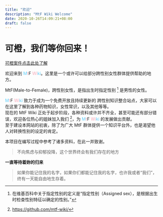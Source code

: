 ```yaml
---
title: "欢迎"
description: "MtF Wiki Welcome"
date: 2020-10-26T14:09:21+08:00
draft: false
---
```


# 可橙，我们等你回来！

[可橙案件点击此处了解](zh-cn/docs/kench)

欢迎来到 <span style="color:#5bcefa">M</span><span style="color:#f6a8b8">t</span>F <span style="color:#f6a8b8">Wi</span><span style="color:#5bcefa">ki</span>。这里是一个或许可以给部分跨性别女性群体提供帮助的地方。

MtF(Male-to-Female)，跨性别女性，是指出生时指定性别 [^1] 是男性的女性。  

<span style="color:#5bcefa">M</span><span style="color:#f6a8b8">t</span>F <span style="color:#f6a8b8">Wi</span><span style="color:#5bcefa">ki</span> 致力于成为一个免费开放且持续更新的 跨性别知识整合站点，大家可以在这里了解到各种药物知识，女性常识，以及其他等等。  
现在的 MtF Wiki 正处于起步阶段，各种资料或许并不齐全，甚至可能还有部分错误，欢迎各位热心的姐妹加入我们 [^2]，为 <span style="color:#5bcefa">M</span><span style="color:#f6a8b8">t</span>F <span style="color:#f6a8b8">Wi</span><span style="color:#5bcefa">ki</span> 的发展做出贡献。  
至于建设本网站的初衷，除了为广大 MtF 群体提供一个知识平台外，也是渴望他人对转换性别的设定的肯定。

本项目在编写过程中参考了诸多资料，在此一并致谢。

> 不向焦虑与抑郁投降，这个世界终会有我们存在的地方

**一直等待着妳的归来**

> 如果你能记住我的名字，如果你们都能记住我的名字，也许我或者“我们”，终有一天能自由地生存着。

[^1]: 在维基百科中关于指定性别的定义是“指定性别（Assigned sex），是根据出生时检查性别特征以确定的性别。”

[^2]: https://github.com/mtf-wiki/
